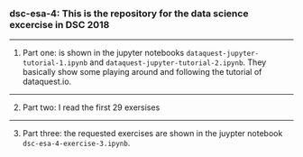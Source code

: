 ### dsc-esa-4: This is the repository for the data science excercise in DSC 2018

---

1) Part one: is shown in the jupyter notebooks `dataquest-jupyter-tutorial-1.ipynb` and `dataquest-jupyter-tutorial-2.ipynb`. They basically show some playing around and following the tutorial of dataquest.io.

---

2) Part two: I read the first 29 exersises

---

3) Part three: the requested exercises are shown in the juypter notebook `dsc-esa-4-exercise-3.ipynb`.
